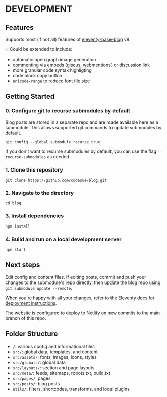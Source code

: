 # DEVELOPMENT

## Features

Supports most (if not all) features of [eleventy-base-blog](https://github.com/11ty/eleventy-base-blog) v8.

💡 Could be extended to include:

- automatic open graph image generation
- commenting via embeds (giscus, webmentions) or discussion link
- more granular code syntax highligting
- code block copy button
- `unicode-range` to reduce font file size

## Getting Started

### 0. Configure git to recurse submodules by default

Blog posts are stored in a separate repo and are made available here as a
submodule. This allows supported git commands to update submodules by default.

```
git config --global submodule.recurse true
```

If you don't want to recurse submodules by default, you can use the flag
`--recurse-submodules` as needed.

### 1. Clone this repository

```
git clone https://github.com/codesue/blog.git
```

### 2. Navigate to the directory

```
cd blog
```

### 3. Install dependencies

```
npm install
```

### 4. Build and run on a local development server

```
npm start
```

## Next steps

Edit config and content files. If editing posts, commit and push your changes to
the submodule's repo directly, then update the blog repo using
`git submodule update --remote`.

When you're happy with all your changes, refer
to the Eleventy docs for [deployment instructions](https://www.11ty.dev/docs/deployment/).

The website is configured to deploy to Netlify on new commits to the main branch
of this repo.

## Folder Structure

- `/`: various config and informational files
- `src/`: global data, templates, and content
- `src/assets/`: fonts, images, icons, styles
- `src/globals/`: global data
- `src/layouts/`: section and page layouts
- `src/meta/`: feeds, sitemaps, robots.txt, build.txt
- `src/pages/`: pages
- `src/posts/`: blog posts
- `utils/`: filters, shortcodes, transforms, and local plugins
